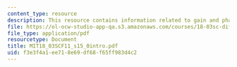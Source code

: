 ```yaml
---
content_type: resource
description: This resource contains information related to gain and phase log.
file: https://ol-ocw-studio-app-qa.s3.amazonaws.com/courses/18-03sc-differential-equations-fall-2011/f3e3f4a1ee718e69df68f65ff983d4c2_MIT18_03SCF11_s15_0intro.pdf
file_type: application/pdf
resourcetype: Document
title: MIT18_03SCF11_s15_0intro.pdf
uid: f3e3f4a1-ee71-8e69-df68-f65ff983d4c2
---
```

